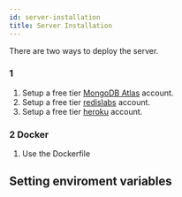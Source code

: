 ```yaml
---
id: server-installation
title: Server Installation
---
```


There are two ways to deploy the server.

### 1

1. Setup a free tier [MongoDB Atlas](https://www.mongodb.com/cloud/atlas) account.
1. Setup a free tier [redislabs](https://redislabs.com/) account.
1. Setup a free tier [heroku](https://www.heroku.com/) account.

### 2 Docker

1. Use the Dockerfile

## Setting enviroment variables

